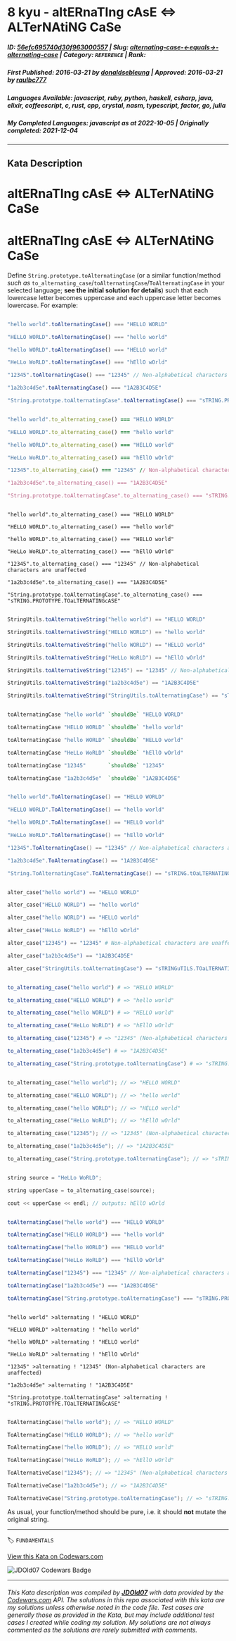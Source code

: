 # 8 kyu - altERnaTIng cAsE <=> ALTerNAtiNG CaSe

##### **ID**: [56efc695740d30f963000557](https://www.codewars.com/kata/56efc695740d30f963000557) | **Slug**: [alternating-case-<-equals->-alternating-case](https://www.codewars.com/kata/56efc695740d30f963000557) | **Category**: `REFERENCE` | **Rank**: <span style="color:white">8 kyu</span>

##### **First Published**: 2016-03-21 ***by*** [donaldsebleung](https://www.codewars.com/users/donaldsebleung) | **Approved**: 2016-03-21 ***by*** [raulbc777](https://www.codewars.com/users/raulbc777)

##### **Languages Available**: javascript, ruby, python, haskell, csharp, java, elixir, coffeescript, c, rust, cpp, crystal, nasm, typescript, factor, go, julia

##### **My Completed Languages**: javascript ***as at*** 2022-10-05 | **Originally completed**: 2021-12-04

---

## Kata Description


# altERnaTIng cAsE <=> ALTerNAtiNG CaSe



# altERnaTIng cAsE <=> ALTerNAtiNG CaSe



Define `String.prototype.toAlternatingCase` (or a similar function/method *such as* `to_alternating_case`/`toAlternatingCase`/`ToAlternatingCase` in your selected language; **see the initial solution for details**) such that each lowercase letter becomes uppercase and each uppercase letter becomes lowercase. For example:

```javascript

"hello world".toAlternatingCase() === "HELLO WORLD"

"HELLO WORLD".toAlternatingCase() === "hello world"

"hello WORLD".toAlternatingCase() === "HELLO world"

"HeLLo WoRLD".toAlternatingCase() === "hEllO wOrld"

"12345".toAlternatingCase() === "12345" // Non-alphabetical characters are unaffected

"1a2b3c4d5e".toAlternatingCase() === "1A2B3C4D5E"

"String.prototype.toAlternatingCase".toAlternatingCase() === "sTRING.PROTOTYPE.TOaLTERNATINGcASE"

```

```ruby

"hello world".to_alternating_case() === "HELLO WORLD"

"HELLO WORLD".to_alternating_case() === "hello world"

"hello WORLD".to_alternating_case() === "HELLO world"

"HeLLo WoRLD".to_alternating_case() === "hEllO wOrld"

"12345".to_alternating_case() === "12345" // Non-alphabetical characters are unaffected

"1a2b3c4d5e".to_alternating_case() === "1A2B3C4D5E"

"String.prototype.toAlternatingCase".to_alternating_case() === "sTRING.PROTOTYPE.TOaLTERNATINGcASE"

```

```crystal

"hello world".to_alternating_case() === "HELLO WORLD"

"HELLO WORLD".to_alternating_case() === "hello world"

"hello WORLD".to_alternating_case() === "HELLO world"

"HeLLo WoRLD".to_alternating_case() === "hEllO wOrld"

"12345".to_alternating_case() === "12345" // Non-alphabetical characters are unaffected

"1a2b3c4d5e".to_alternating_case() === "1A2B3C4D5E"

"String.prototype.toAlternatingCase".to_alternating_case() === "sTRING.PROTOTYPE.TOaLTERNATINGcASE"

```

```java

StringUtils.toAlternativeString("hello world") == "HELLO WORLD"

StringUtils.toAlternativeString("HELLO WORLD") == "hello world"

StringUtils.toAlternativeString("hello WORLD") == "HELLO world"

StringUtils.toAlternativeString("HeLLo WoRLD") == "hEllO wOrld"

StringUtils.toAlternativeString("12345") == "12345" // Non-alphabetical characters are unaffected

StringUtils.toAlternativeString("1a2b3c4d5e") == "1A2B3C4D5E"

StringUtils.toAlternativeString("StringUtils.toAlternatingCase") == "sTRINGuTILS.TOaLTERNATINGcASE"

```

``` haskell

toAlternatingCase "hello world" `shouldBe` "HELLO WORLD"

toAlternatingCase "HELLO WORLD" `shouldBe` "hello world"

toAlternatingCase "hello WORLD" `shouldBe` "HELLO world"

toAlternatingCase "HeLLo WoRLD" `shouldBe` "hEllO wOrld"

toAlternatingCase "12345"       `shouldBe` "12345"

toAlternatingCase "1a2b3c4d5e"  `shouldBe` "1A2B3C4D5E"

```

```csharp

"hello world".ToAlternatingCase() == "HELLO WORLD"

"HELLO WORLD".ToAlternatingCase() == "hello world"

"hello WORLD".ToAlternatingCase() == "HELLO world"

"HeLLo WoRLD".ToAlternatingCase() == "hEllO wOrld"

"12345".ToAlternatingCase() == "12345" // Non-alphabetical characters are unaffected

"1a2b3c4d5e".ToAlternatingCase() == "1A2B3C4D5E"

"String.ToAlternatingCase".ToAlternatingCase() == "sTRING.tOaLTERNATINGcASE"

```

```elixir

alter_case("hello world") == "HELLO WORLD"

alter_case("HELLO WORLD") == "hello world"

alter_case("hello WORLD") == "HELLO world"

alter_case("HeLLo WoRLD") == "hEllO wOrld"

alter_case("12345") == "12345" # Non-alphabetical characters are unaffected

alter_case("1a2b3c4d5e") == "1A2B3C4D5E"

alter_case("StringUtils.toAlternatingCase") == "sTRINGuTILS.TOaLTERNATINGcASE"

```

```julia

to_alternating_case("hello world") # => "HELLO WORLD"

to_alternating_case("HELLO WORLD") # => "hello world"

to_alternating_case("hello WORLD") # => "HELLO world"

to_alternating_case("HeLLo WoRLD") # => "hEllO wOrld"

to_alternating_case("12345") # => "12345" (Non-alphabetical characters are unaffected)

to_alternating_case("1a2b3c4d5e") # => "1A2B3C4D5E"

to_alternating_case("String.prototype.toAlternatingCase") # => "sTRING.PROTOTYPE.TOaLTERNATINGcASE"

```

```c

to_alternating_case("hello world"); // => "HELLO WORLD"

to_alternating_case("HELLO WORLD"); // => "hello world"

to_alternating_case("hello WORLD"); // => "HELLO world"

to_alternating_case("HeLLo WoRLD"); // => "hEllO wOrld"

to_alternating_case("12345"); // => "12345" (Non-alphabetical characters are unaffected)

to_alternating_case("1a2b3c4d5e"); // => "1A2B3C4D5E"

to_alternating_case("String.prototype.toAlternatingCase"); // => "sTRING.PROTOTYPE.TOaLTERNATINGcASE"

```

```C++

string source = "HeLLo WoRLD";

string upperCase = to_alternating_case(source);

cout << upperCase << endl; // outputs: hEllO wOrld

```

```typescript

toAlternatingCase("hello world") === "HELLO WORLD"

toAlternatingCase("HELLO WORLD") === "hello world"

toAlternatingCase("hello WORLD") === "HELLO world"

toAlternatingCase("HeLLo WoRLD") === "hEllO wOrld"

toAlternatingCase("12345") === "12345" // Non-alphabetical characters are unaffected

toAlternatingCase("1a2b3c4d5e") === "1A2B3C4D5E"

toAlternatingCase("String.prototype.toAlternatingCase") === "sTRING.PROTOTYPE.TOaLTERNATINGcASE"

```

```factor

"hello world" >alternating ! "HELLO WORLD"

"HELLO WORLD" >alternating ! "hello world"

"hello WORLD" >alternating ! "HELLO world"

"HeLLo WoRLD" >alternating ! "hEllO wOrld"

"12345" >alternating ! "12345" (Non-alphabetical characters are unaffected)

"1a2b3c4d5e" >alternating ! "1A2B3C4D5E"

"String.prototype.toAlternatingCase" >alternating ! "sTRING.PROTOTYPE.TOaLTERNATINGcASE"

```

```go

ToAlternatingCase("hello world"); // => "HELLO WORLD"

ToAlternatingCase("HELLO WORLD"); // => "hello world"

ToAlternatingCase("hello WORLD"); // => "HELLO world"

ToAlternatingCase("HeLLo WoRLD"); // => "hEllO wOrld"

ToAlternativeCase("12345"); // => "12345" (Non-alphabetical characters are unaffected)

ToAlternativeCase("1a2b3c4d5e"); // => "1A2B3C4D5E"

ToAlternativeCase("String.prototype.toAlternatingCase"); // => "sTRING.PROTOTYPE.TOaLTERNATINGcASE"

```



As usual, your function/method should be pure, i.e. it should **not** mutate the original string.



---


🏷 `FUNDAMENTALS`


[View this Kata on Codewars.com](https://www.codewars.com/kata/56efc695740d30f963000557)

![](https://www.codewars.com/users/jdold07/badges/large "JDOld07 Codewars Badge")

---

###### *This Kata description was compiled by [**JDOld07**](https://tpstech.dev) with data provided by the [Codewars.com](https://www.codewars.com) API.  The solutions in this repo associated with this kata are my solutions unless otherwise noted in the code file.  Test cases are generally those as provided in the Kata, but may include additional test cases I created while coding my solution.  My solutions are not always commented as the solutions are rarely submitted with comments.*
